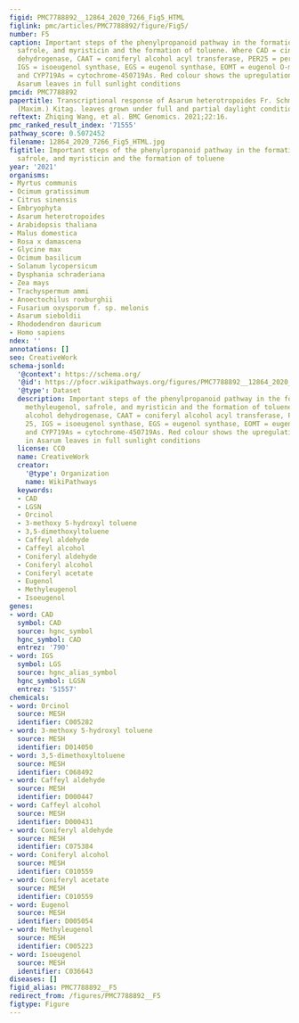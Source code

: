 ```yaml
---
figid: PMC7788892__12864_2020_7266_Fig5_HTML
figlink: pmc/articles/PMC7788892/figure/Fig5/
number: F5
caption: Important steps of the phenylpropanoid pathway in the formation of methyleugenol,
  safrole, and myristicin and the formation of toluene. Where CAD = cinnamyl alcohol
  dehydrogenase, CAAT = coniferyl alcohol acyl transferase, PER25 = peroxidase 25,
  IGS = isoeugenol synthase, EGS = eugenol synthase, EOMT = eugenol O-methyltransferase,
  and CYP719As = cytochrome-450719As. Red colour shows the upregulation of DEGs in
  Asarum leaves in full sunlight conditions
pmcid: PMC7788892
papertitle: Transcriptional response of Asarum heterotropoides Fr. Schmidt var. mandshuricum
  (Maxim.) Kitag. leaves grown under full and partial daylight conditions.
reftext: Zhiqing Wang, et al. BMC Genomics. 2021;22:16.
pmc_ranked_result_index: '71555'
pathway_score: 0.5072452
filename: 12864_2020_7266_Fig5_HTML.jpg
figtitle: Important steps of the phenylpropanoid pathway in the formation of methyleugenol,
  safrole, and myristicin and the formation of toluene
year: '2021'
organisms:
- Myrtus communis
- Ocimum gratissimum
- Citrus sinensis
- Embryophyta
- Asarum heterotropoides
- Arabidopsis thaliana
- Malus domestica
- Rosa x damascena
- Glycine max
- Ocimum basilicum
- Solanum lycopersicum
- Dysphania schraderiana
- Zea mays
- Trachyspermum ammi
- Anoectochilus roxburghii
- Fusarium oxysporum f. sp. melonis
- Asarum sieboldii
- Rhododendron dauricum
- Homo sapiens
ndex: ''
annotations: []
seo: CreativeWork
schema-jsonld:
  '@context': https://schema.org/
  '@id': https://pfocr.wikipathways.org/figures/PMC7788892__12864_2020_7266_Fig5_HTML.html
  '@type': Dataset
  description: Important steps of the phenylpropanoid pathway in the formation of
    methyleugenol, safrole, and myristicin and the formation of toluene. Where CAD = cinnamyl
    alcohol dehydrogenase, CAAT = coniferyl alcohol acyl transferase, PER25 = peroxidase
    25, IGS = isoeugenol synthase, EGS = eugenol synthase, EOMT = eugenol O-methyltransferase,
    and CYP719As = cytochrome-450719As. Red colour shows the upregulation of DEGs
    in Asarum leaves in full sunlight conditions
  license: CC0
  name: CreativeWork
  creator:
    '@type': Organization
    name: WikiPathways
  keywords:
  - CAD
  - LGSN
  - Orcinol
  - 3-methoxy 5-hydroxyl toluene
  - 3,5-dimethoxyltoluene
  - Caffeyl aldehyde
  - Caffeyl alcohol
  - Coniferyl aldehyde
  - Coniferyl alcohol
  - Coniferyl acetate
  - Eugenol
  - Methyleugenol
  - Isoeugenol
genes:
- word: CAD
  symbol: CAD
  source: hgnc_symbol
  hgnc_symbol: CAD
  entrez: '790'
- word: IGS
  symbol: LGS
  source: hgnc_alias_symbol
  hgnc_symbol: LGSN
  entrez: '51557'
chemicals:
- word: Orcinol
  source: MESH
  identifier: C005282
- word: 3-methoxy 5-hydroxyl toluene
  source: MESH
  identifier: D014050
- word: 3,5-dimethoxyltoluene
  source: MESH
  identifier: C068492
- word: Caffeyl aldehyde
  source: MESH
  identifier: D000447
- word: Caffeyl alcohol
  source: MESH
  identifier: D000431
- word: Coniferyl aldehyde
  source: MESH
  identifier: C075384
- word: Coniferyl alcohol
  source: MESH
  identifier: C010559
- word: Coniferyl acetate
  source: MESH
  identifier: C010559
- word: Eugenol
  source: MESH
  identifier: D005054
- word: Methyleugenol
  source: MESH
  identifier: C005223
- word: Isoeugenol
  source: MESH
  identifier: C036643
diseases: []
figid_alias: PMC7788892__F5
redirect_from: /figures/PMC7788892__F5
figtype: Figure
---
```

